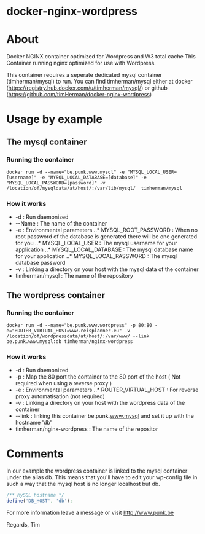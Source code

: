 docker-nginx-wordpress
======================

# About

Docker NGINX container optimized for Wordpress and W3 total cache
This Container running nginx optimized for use with Wordpress.

This container requires a seperate dedicated mysql container (timherman/mysql) to run.
You can find timherman/mysql either at docker (https://registry.hub.docker.com/u/timherman/mysql/) or github (https://github.com/timHerman/docker-nginx-wordpress)

# Usage by example

## The mysql container

### Running the container

```shell
docker run -d --name="be.punk.www.mysql" -e "MYSQL_LOCAL_USER=[username]" -e "MYSQL_LOCAL_DATABASE=[database]" -e "MYSQL_LOCAL_PASSWORD=[password]" -v /location/of/mysqldata/at/host/:/var/lib/mysql/  timherman/mysql
```

### How it works

* -d : Run daemonized
* --Name : The name of the container
* -e : Environmental parameters
..* MYSQL_ROOT_PASSWORD : When no root password of the database is generated there will be one generated for you
..* MYSQL_LOCAL_USER : The mysql username for your application
..* MYSQL_LOCAL_DATABASE : The mysql database name for your application
..* MYSQL_LOCAL_PASSWORD : The mysql database password
* -v : Linking a directory on your host with the mysql data of the container
* timherman/mysql : The name of the repository	


## The wordpress container

### Running the container

```shell
docker run -d --name="be.punk.www.wordpress" -p 80:80 -e="ROUTER_VIRTUAL_HOST=www.reisplanner.eu" -v /location/of/wordpressdata/at/host/:/var/www/ --link be.punk.www.mysql:db timherman/nginx-wordpress
```

### How it works

* -d : Run daemonized
* -p : Map the 80 port the container to the 80 port of the host ( Not required when using a reverse proxy )
* -e : Environmental parameters
..* ROUTER_VIRTUAL_HOST : For reverse proxy automatisation (not required)
* -v : Linking a directory on your host with the wordpress data of the container
* --link : linking this container be.punk.www.mysql and set it up with the hostname 'db'
* timherman/nginx-wordpress : The name of the repositor


# Comments

In our example the wordpress container is linked to the mysql container under the alias db.
This means that you'll have to edit your wp-config file in such a way that the mysql host is no longer localhost but db.

```php
/** MySQL hostname */
define('DB_HOST', 'db');
````

For more information leave a message or visit http://www.punk.be

Regards,
Tim

